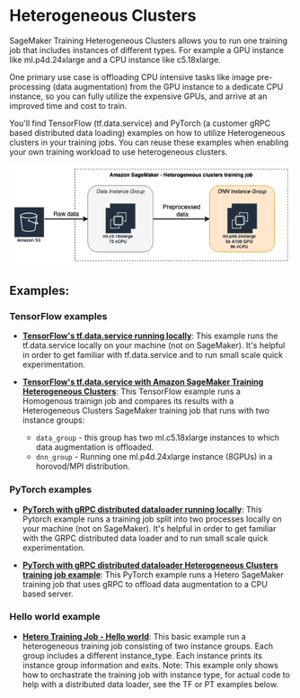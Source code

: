 # Heterogeneous Clusters
SageMaker Training Heterogeneous Clusters allows you to run one training job 
that includes instances of different types. For example a GPU instance like 
ml.p4d.24xlarge and a CPU instance like c5.18xlarge. 

One primary use case is offloading CPU intensive tasks like image 
pre-processing (data augmentation) from the GPU instance to a dedicate 
CPU instance, so you can fully utilize the expensive GPUs, and arrive at 
an improved time and cost to train.

You'll find TensorFlow (tf.data.service) and PyTorch (a customer gRPC based distributed data loading) examples on how to utilize Heterogeneous clusters in your training jobs. You can reuse these examples when enabling your own training workload to use heterogeneous clusters.

![Hetero job diagram](tf.data.service.sagemaker/images/basic-heterogeneous-job.png)

## Examples:

### TensorFlow examples
- [**TensorFlow's tf.data.service running locally**](tf.data.service.local/README.md):
This example runs the tf.data.service locally on your machine (not on SageMaker). It's helpful in order to get familiar with tf.data.service and to run small scale quick experimentation.

- [**TensorFlow's tf.data.service with Amazon SageMaker Training Heterogeneous Clusters**](tf.data.service.sagemaker/hetero-tensorflow-restnet50.ipynb):
This TensorFlow example runs a Homogenous trainign job and compares its results with a Heterogeneous Clusters SageMaker training job that runs with two instance groups:
  - `data_group` - this group has two ml.c5.18xlarge instances to which data augmentation is offloaded.
  - `dnn_group` - Running one ml.p4d.24xlarge instance (8GPUs) in a horovod/MPI distribution.

### PyTorch examples
- [**PyTorch with gRPC distributed dataloader running locally**](pt.grpc.local/README.md):
This Pytorch example runs a training job split into two processes locally on your machine (not on SageMaker). It's helpful in order to get familiar with the GRPC distributed data loader and to run small scale quick experimentation.

- [**PyTorch with gRPC distributed dataloader Heterogeneous Clusters training job example**](pt.grpc.sagemaker/hetero-pytorch-mnist.ipynb):
This PyTorch example runs a Hetero SageMaker training job that uses gRPC to offload data augmentation to a CPU based server.


### Hello world example
- [**Hetero Training Job - Hello world**](hello.world.sagemaker/README.md):
This basic example run a heterogeneous training job consisting of two instance groups. Each group includes a different instance_type. 
Each instance prints its instance group information and exits. 
Note: This example only shows how to orchastrate the training job with instance type, for actual code to help with a distributed data loader, see the TF or PT examples below.